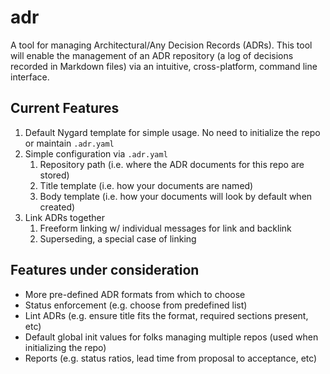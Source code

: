# adr
A tool for managing Architectural/Any Decision Records (ADRs). This tool will enable the management of an ADR repository (a log of decisions recorded in Markdown files) via an intuitive, cross-platform, command line interface.

## Current Features
1. Default Nygard template for simple usage. No need to initialize the repo or maintain `.adr.yaml`
2. Simple configuration via `.adr.yaml`
   1. Repository path (i.e. where the ADR documents for this repo are stored)
   2. Title template (i.e. how your documents are named)
   3. Body template (i.e. how your documents will look by default when created)
3. Link ADRs together
   1. Freeform linking w/ individual messages for link and backlink
   2. Superseding, a special case of linking

## Features under consideration
- More pre-defined ADR formats from which to choose
- Status enforcement (e.g. choose from predefined list)
- Lint ADRs (e.g. ensure title fits the format, required sections present, etc)
- Default global init values for folks managing multiple repos (used when initializing the repo)
- Reports (e.g. status ratios, lead time from proposal to acceptance, etc)
